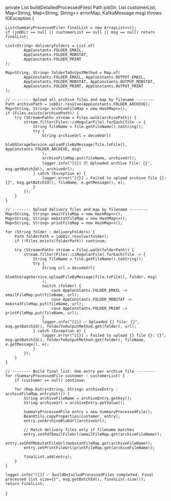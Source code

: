private List<SummaryProcessedFile> buildDetailedProcessedFiles(
        Path jobDir,
        List<SummaryProcessedFile> customerList,
        Map<String, Map<String, String>> errorMap,
        KafkaMessage msg) throws IOException {

    List<SummaryProcessedFile> finalList = new ArrayList<>();
    if (jobDir == null || customerList == null || msg == null) return finalList;

    List<String> deliveryFolders = List.of(
            AppConstants.FOLDER_EMAIL,
            AppConstants.FOLDER_MOBSTAT,
            AppConstants.FOLDER_PRINT
    );

    Map<String, String> folderToOutputMethod = Map.of(
            AppConstants.FOLDER_EMAIL, AppConstants.OUTPUT_EMAIL,
            AppConstants.FOLDER_MOBSTAT, AppConstants.OUTPUT_MOBSTAT,
            AppConstants.FOLDER_PRINT, AppConstants.OUTPUT_PRINT
    );

    // -------- Upload all archive files and map by filename --------
    Path archivePath = jobDir.resolve(AppConstants.FOLDER_ARCHIVE);
    Map<String, String> archiveFileMap = new HashMap<>();
    if (Files.exists(archivePath)) {
        try (Stream<Path> stream = Files.walk(archivePath)) {
            stream.filter(Files::isRegularFile).forEach(file -> {
                String fileName = file.getFileName().toString();
                try {
                    String archiveUrl = decodeUrl(
                            blobStorageService.uploadFileByMessage(file.toFile(), AppConstants.FOLDER_ARCHIVE, msg)
                    );
                    archiveFileMap.put(fileName, archiveUrl);
                    logger.info("[{}] 📦 Uploaded archive file: {}", msg.getBatchId(), archiveUrl);
                } catch (Exception e) {
                    logger.error("[{}] ⚠️ Failed to upload archive file {}: {}", msg.getBatchId(), fileName, e.getMessage(), e);
                }
            });
        }
    }

    // -------- Upload delivery files and map by filename --------
    Map<String, String> emailFileMap = new HashMap<>();
    Map<String, String> mobstatFileMap = new HashMap<>();
    Map<String, String> printFileMap = new HashMap<>();

    for (String folder : deliveryFolders) {
        Path folderPath = jobDir.resolve(folder);
        if (!Files.exists(folderPath)) continue;

        try (Stream<Path> stream = Files.walk(folderPath)) {
            stream.filter(Files::isRegularFile).forEach(file -> {
                String fileName = file.getFileName().toString();
                try {
                    String url = decodeUrl(
                            blobStorageService.uploadFileByMessage(file.toFile(), folder, msg)
                    );
                    switch (folder) {
                        case AppConstants.FOLDER_EMAIL -> emailFileMap.put(fileName, url);
                        case AppConstants.FOLDER_MOBSTAT -> mobstatFileMap.put(fileName, url);
                        case AppConstants.FOLDER_PRINT -> printFileMap.put(fileName, url);
                    }
                    logger.info("[{}] ✅ Uploaded {} file: {}", msg.getBatchId(), folderToOutputMethod.get(folder), url);
                } catch (Exception e) {
                    logger.error("[{}] ⚠️ Failed to upload {} file {}: {}", msg.getBatchId(), folderToOutputMethod.get(folder), fileName, e.getMessage(), e);
                }
            });
        }
    }

    // -------- Build final list: One entry per archive file --------
    for (SummaryProcessedFile customer : customerList) {
        if (customer == null) continue;

        for (Map.Entry<String, String> archiveEntry : archiveFileMap.entrySet()) {
            String archiveFileName = archiveEntry.getKey();
            String archiveUrl = archiveEntry.getValue();

            SummaryProcessedFile entry = new SummaryProcessedFile();
            BeanUtils.copyProperties(customer, entry);
            entry.setArchiveBlobUrl(archiveUrl);

            // Match delivery files only if filename matches
            entry.setPdfEmailFileUrl(emailFileMap.get(archiveFileName));
            entry.setPdfMobstatFileUrl(mobstatFileMap.get(archiveFileName));
            entry.setPrintFileUrl(printFileMap.get(archiveFileName));

            finalList.add(entry);
        }
    }

    logger.info("[{}] ✅ buildDetailedProcessedFiles completed. Final processed list size={}", msg.getBatchId(), finalList.size());
    return finalList;
}

